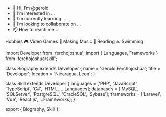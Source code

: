 - 👋 Hi, I’m @gerold 
- 👀 I’m interested in ...
- 🌱 I’m currently learning ...
- 💞️ I’m looking to collaborate on ...
- 📫 How to reach me ...

Hobbies
🎮 Video Games
🎵 Making Music
📖 Reading
🏊 Swimming


import Developer from 'ferchojoshua';
import { Languages, Frameworks } from 'ferchojoshua/skill';

class Biography extends Developer {
  name = 'Gerold Ferchojoshua';
  title = 'Developer';
  location = 'Nicaragua, Leon';
}

class Skill extends Developer {
  languages = ['PHP', 'JavaScript', 'TypeScript', 'C#', 'HTML', ...Languages];
  databases = ['MySQL', 'SQLServer', 'PostgreSQL', 'OracleSQL', 'Sybase'];
  frameworks = ['Laravel', 'Vue', 'React.js', ...Frameworks];
}

export { Biography, Skill };

           
<!---
ferchojoshua/ferchojoshua is a ✨ special ✨ repository because its `README.md` (this file) appears on your GitHub profile.
You can click the Preview link to take a look at your changes.
--->
